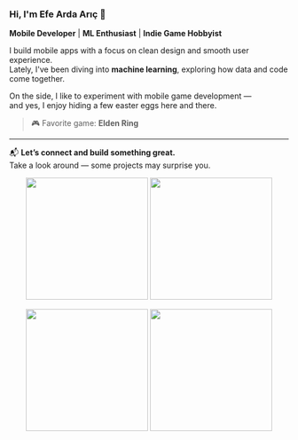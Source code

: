 ### Hi, I'm Efe Arda Arıç 👋  
**Mobile Developer** | **ML Enthusiast** | **Indie Game Hobbyist**

I build mobile apps with a focus on clean design and smooth user experience.  
Lately, I've been diving into **machine learning**, exploring how data and code come together.

On the side, I like to experiment with mobile game development —  
and yes, I enjoy hiding a few easter eggs here and there.

> 🎮 Favorite game: **Elden Ring**

---

📬 **Let’s connect and build something great.**  
Take a look around — some projects may surprise you.

<p align="center">
  <img src="https://media0.giphy.com/media/v1.Y2lkPTc5MGI3NjExd2xvdGQ1YjVxdmk1OHRxNzlkeWQ3OWs1aTBnc2RiMjB6d2JjOWxnYiZlcD12MV9pbnRlcm5hbF9naWZfYnlfaWQmY3Q9Zw/l0MYuxp3Rjlrka8mY/giphy.gif" width="220" height="220"/>
  <img src="https://media0.giphy.com/media/v1.Y2lkPTc5MGI3NjExOTVlMnVzeXRhOWMzbHhqd3JncGFqbzE5dDNjYmg2YWp2OW44ODV3cCZlcD12MV9pbnRlcm5hbF9naWZfYnlfaWQmY3Q9Zw/hr216HOgDKL0dri3cD/giphy.gif" width="220" height="220"/>
</p>

<p align="center">
  <img src="https://media0.giphy.com/media/v1.Y2lkPTc5MGI3NjExMmhvODNqMmlnaTFobDNsOW9lOXBvb2VqemVrc3VpYnpucnVhYnFxNyZlcD12MV9pbnRlcm5hbF9naWZfYnlfaWQmY3Q9Zw/wZwRL2iqmV5S0/giphy.gif" width="220" height="220"/>
  <img src="https://media4.giphy.com/media/v1.Y2lkPTc5MGI3NjExa2s2Z2Z3NmNrdnp5eGZscncwNHVjZm5wNXkxNjloNXpkb25ydzk4cyZlcD12MV9pbnRlcm5hbF9naWZfYnlfaWQmY3Q9Zw/5XPb0FvIqylqg/giphy.gif" width="220" height="220"/>
</p>

